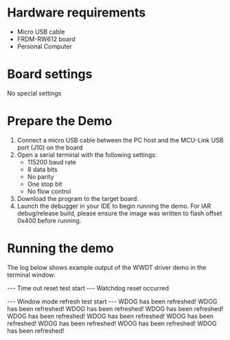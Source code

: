 Hardware requirements
=====================
- Micro USB cable
- FRDM-RW612 board
- Personal Computer

Board settings
============
No special settings

Prepare the Demo
===============
1.  Connect a micro USB cable between the PC host and the MCU-Link USB port (J10) on the board
2.  Open a serial terminal with the following settings:
    - 115200 baud rate
    - 8 data bits
    - No parity
    - One stop bit
    - No flow control
3.  Download the program to the target board.
4.  Launch the debugger in your IDE to begin running the demo.
    For IAR debug/release build, please ensure the image was written to flash offset 0x400 before running.

Running the demo
================
The log below shows example output of the WWDT driver demo in the terminal window:

--- Time out reset test start ---
Watchdog reset occurred

--- Window mode refresh test start ---
 WDOG has been refreshed!
 WDOG has been refreshed!
 WDOG has been refreshed!
 WDOG has been refreshed!
 WDOG has been refreshed!
 WDOG has been refreshed!
 WDOG has been refreshed!
 WDOG has been refreshed!
 WDOG has been refreshed!
 WDOG has been refreshed!
